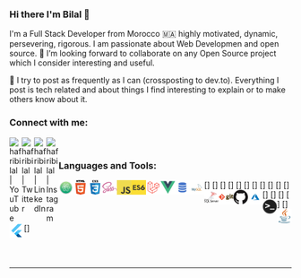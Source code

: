 ### Hi there I'm Bilal 👋

I'm a Full Stack Developer from Morocco 🇲🇦 highly motivated, dynamic, persevering, rigorous. I am passionate about Web Developmen and open source. 🤗 I’m looking forward to collaborate on any Open Source project which I consider interesting and useful.

📒 I try to post as frequently as I can (crossposting to dev.to). Everything I post is tech related and about things I find interesting to explain or to make others know about it.

<!--
**hafribilal/hafribilal** is a ✨ _special_ ✨ repository because its `README.md` (this file) appears on your GitHub profile.

[![Twitter Follow](https://img.shields.io/twitter/follow/hafribilal?color=1DA1F2&logo=twitter&style=for-the-badge)](https://twitter.com/intent/follow?original_referer=https%3A%2F%2Fgithub.com%2FcodeSTACKr&screen_name=hafribilal)

## I'm a Developer, and Graphic Designer!!

Here are some ideas to get more close view to me:

- 🔭 I’m currently working on ...
- 🌱 I’m currently learning everything 🤣
- 👯 I’m looking to collaborate on UI/UX Designers
- 🤔 I’m looking for help with Laravel project
- 💬 Ask me about .Net framework
- 📫 How to reach me: @hafribilal the same username in all social media platforms
- 🥅 2020 Goals: Contribute more to Open Source projects
- ⚡ Fun fact: I love to draw and play guitar / drums
-->

### Connect with me:

[<img align="left" alt="hafribilal | YouTube" width="22px" src="https://cdn.jsdelivr.net/npm/simple-icons@v3/icons/youtube.svg" />][youtube]
[<img align="left" alt="hafribilal | Twitter" width="22px" src="https://cdn.jsdelivr.net/npm/simple-icons@v3/icons/twitter.svg" />][twitter]
[<img align="left" alt="hafribilal | LinkedIn" width="22px" src="https://cdn.jsdelivr.net/npm/simple-icons@v3/icons/linkedin.svg" />][linkedin]
[<img align="left" alt="hafribilal | Instagram" width="22px" src="https://cdn.jsdelivr.net/npm/simple-icons@v3/icons/instagram.svg" />][instagram]

<br />

### Languages and Tools:

[<img align="left" alt="Atom" width="26px" src="https://github.com/github/explore/blob/master/topics/atom/atom.png" />]
[<img align="left" alt="HTML5" width="26px" src="https://raw.githubusercontent.com/github/explore/80688e429a7d4ef2fca1e82350fe8e3517d3494d/topics/html/html.png" />]
[<img align="left" alt="CSS3" width="26px" src="https://raw.githubusercontent.com/github/explore/80688e429a7d4ef2fca1e82350fe8e3517d3494d/topics/css/css.png" />]
[<img align="left" alt="Sass" width="26px" src="https://raw.githubusercontent.com/github/explore/80688e429a7d4ef2fca1e82350fe8e3517d3494d/topics/sass/sass.png" />]
[<img align="left" alt="JavaScript" width="26px" src="https://raw.githubusercontent.com/github/explore/80688e429a7d4ef2fca1e82350fe8e3517d3494d/topics/javascript/javascript.png" />]
[<img align="left" alt="ES6" width="26px" src="https://github.com/github/explore/blob/master/topics/es6/es6.png" />]
[<img align="left" alt="Laravel" width="26px" src="https://github.com/github/explore/blob/master/topics/laravel/laravel.png" />]
[<img align="left" alt="Vue" width="26px" src="https://raw.githubusercontent.com/github/explore/80688e429a7d4ef2fca1e82350fe8e3517d3494d/topics/vue/vue.png" />]
[<img align="left" alt="SQL" width="26px" src="https://raw.githubusercontent.com/github/explore/80688e429a7d4ef2fca1e82350fe8e3517d3494d/topics/sql/sql.png" />]
[<img align="left" alt="MySQL" width="26px" src="https://raw.githubusercontent.com/github/explore/80688e429a7d4ef2fca1e82350fe8e3517d3494d/topics/mysql/mysql.png" />]
[<img align="left" alt="SQL-Server" width="26px" src="https://github.com/github/explore/blob/master/topics/sql-server/sql-server.png" />]
[<img align="left" alt="Git" width="26px" src="https://raw.githubusercontent.com/github/explore/80688e429a7d4ef2fca1e82350fe8e3517d3494d/topics/git/git.png" />]
[<img align="left" alt="GitHub" width="26px" src="https://raw.githubusercontent.com/github/explore/78df643247d429f6cc873026c0622819ad797942/topics/github/github.png" />]
[<img align="left" alt="Azure" width="26px" src="https://github.com/github/explore/blob/master/topics/azure/azure.png" />]
[<img align="left" alt="Terminal" width="26px" src="https://raw.githubusercontent.com/github/explore/80688e429a7d4ef2fca1e82350fe8e3517d3494d/topics/terminal/terminal.png" />]
[<img align="left" alt="Java" width="26px" src="https://github.com/github/explore/blob/master/topics/java/java.png" />]
[<img align="left" alt="Flutter" width="26px" src="https://github.com/github/explore/blob/master/topics/flutter/flutter.png" />]

<br />
<br />

---

[website]: https://hafribilal.com
[twitter]: https://twitter.com/hafribilal
[youtube]: https://youtube.com/bilalhafri
[instagram]: https://instagram.com/hafribilal
[linkedin]: https://linkedin.com/in/hafribilal
